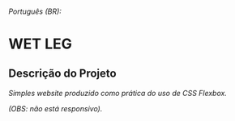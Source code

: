 ###### Português (BR):

<h1>WET LEG</h1>

<section>
  <h2>Descrição do Projeto</h2>
  <p><em>Simples website produzido como prática do uso de CSS Flexbox.</em></p> 
  <p><em>(OBS: não está responsivo).</em></p>
</section>
